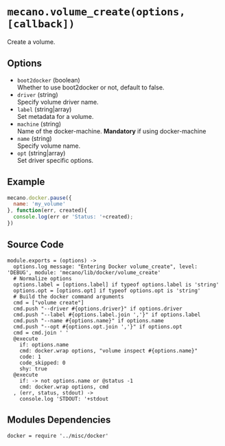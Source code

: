 
# `mecano.volume_create(options, [callback])`

Create a volume. 

## Options

*   `boot2docker` (boolean)   
    Whether to use boot2docker or not, default to false.   
*   `driver` (string)   
    Specify volume driver name.   
*   `label` (string|array)   
    Set metadata for a volume.   
*   `machine` (string)   
    Name of the docker-machine. __Mandatory__ if using docker-machine   
*   `name` (string)   
    Specify volume name.   
*   `opt` (string|array)   
    Set driver specific options.

## Example

```javascript
mecano.docker.pause({
  name: 'my_volume'
}, function(err, created){
  console.log(err or 'Status: '+created);
})
```

## Source Code

    module.exports = (options) ->
      options.log message: "Entering Docker volume_create", level: 'DEBUG', module: 'mecano/lib/docker/volume_create'
      # Normalize options
      options.label = [options.label] if typeof options.label is 'string'
      options.opt = [options.opt] if typeof options.opt is 'string'
      # Build the docker command arguments
      cmd = ["volume create"]
      cmd.push "--driver #{options.driver}" if options.driver
      cmd.push "--label #{options.label.join ','}" if options.label
      cmd.push "--name #{options.name}" if options.name
      cmd.push "--opt #{options.opt.join ','}" if options.opt
      cmd = cmd.join ' '
      @execute
        if: options.name
        cmd: docker.wrap options, "volume inspect #{options.name}"
        code: 1
        code_skipped: 0
        shy: true
      @execute
        if: -> not options.name or @status -1
        cmd: docker.wrap options, cmd
      , (err, status, stdout) ->
        console.log 'STDOUT: '+stdout

## Modules Dependencies

    docker = require '../misc/docker'
